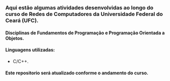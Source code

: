 ### Aqui estão algumas atividades desenvolvidas ao longo do curso de Redes de Computadores da Universidade Federal do Ceará (UFC).

#### Disciplinas de Fundamentos de Programação e Programação Orientada a Objetos.

#### Linguagens utilizadas: 
- C/C++.

#### Este repositorio será atualizado conforme o andamento do curso.